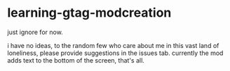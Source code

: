 # learning-gtag-modcreation
just ignore for now.

i have no ideas, to the random few who care about me in this vast land of loneliness, please provide suggestions in the issues tab.
currently the mod adds text to the bottom of the screen, that's all.
